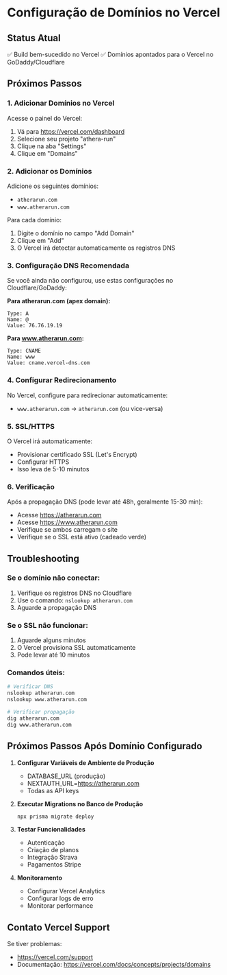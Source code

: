 # Configuração de Domínios no Vercel

## Status Atual
✅ Build bem-sucedido no Vercel
✅ Domínios apontados para o Vercel no GoDaddy/Cloudflare

## Próximos Passos

### 1. Adicionar Domínios no Vercel

Acesse o painel do Vercel:
1. Vá para https://vercel.com/dashboard
2. Selecione seu projeto "athera-run"
3. Clique na aba "Settings"
4. Clique em "Domains"

### 2. Adicionar os Domínios

Adicione os seguintes domínios:
- `atherarun.com`
- `www.atherarun.com`

Para cada domínio:
1. Digite o domínio no campo "Add Domain"
2. Clique em "Add"
3. O Vercel irá detectar automaticamente os registros DNS

### 3. Configuração DNS Recomendada

Se você ainda não configurou, use estas configurações no Cloudflare/GoDaddy:

**Para atherarun.com (apex domain):**
```
Type: A
Name: @
Value: 76.76.19.19
```

**Para www.atherarun.com:**
```
Type: CNAME
Name: www
Value: cname.vercel-dns.com
```

### 4. Configurar Redirecionamento

No Vercel, configure para redirecionar automaticamente:
- `www.atherarun.com` → `atherarun.com` (ou vice-versa)

### 5. SSL/HTTPS

O Vercel irá automaticamente:
- Provisionar certificado SSL (Let's Encrypt)
- Configurar HTTPS
- Isso leva de 5-10 minutos

### 6. Verificação

Após a propagação DNS (pode levar até 48h, geralmente 15-30 min):
- Acesse https://atherarun.com
- Acesse https://www.atherarun.com
- Verifique se ambos carregam o site
- Verifique se o SSL está ativo (cadeado verde)

## Troubleshooting

### Se o domínio não conectar:
1. Verifique os registros DNS no Cloudflare
2. Use o comando: `nslookup atherarun.com`
3. Aguarde a propagação DNS

### Se o SSL não funcionar:
1. Aguarde alguns minutos
2. O Vercel provisiona SSL automaticamente
3. Pode levar até 10 minutos

### Comandos úteis:
```bash
# Verificar DNS
nslookup atherarun.com
nslookup www.atherarun.com

# Verificar propagação
dig atherarun.com
dig www.atherarun.com
```

## Próximos Passos Após Domínio Configurado

1. **Configurar Variáveis de Ambiente de Produção**
   - DATABASE_URL (produção)
   - NEXTAUTH_URL=https://atherarun.com
   - Todas as API keys

2. **Executar Migrations no Banco de Produção**
   ```bash
   npx prisma migrate deploy
   ```

3. **Testar Funcionalidades**
   - Autenticação
   - Criação de planos
   - Integração Strava
   - Pagamentos Stripe

4. **Monitoramento**
   - Configurar Vercel Analytics
   - Configurar logs de erro
   - Monitorar performance

## Contato Vercel Support

Se tiver problemas:
- https://vercel.com/support
- Documentação: https://vercel.com/docs/concepts/projects/domains
